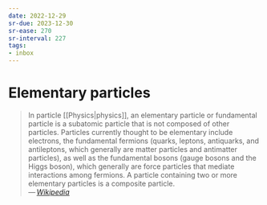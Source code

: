 ```yaml
---
date: 2022-12-29
sr-due: 2023-12-30
sr-ease: 270
sr-interval: 227
tags:
- inbox
---
```


# Elementary particles

> In particle [[Physics|physics]], an elementary particle or fundamental
> particle is a subatomic particle that is not composed of other particles.
> Particles currently thought to be elementary include electrons, the
> fundamental fermions (quarks, leptons, antiquarks, and antileptons, which
> generally are matter particles and antimatter particles), as well as the
> fundamental bosons (gauge bosons and the Higgs boson), which generally are
> force particles that mediate interactions among fermions. A particle
> containing two or more elementary particles is a composite particle.\
> — <cite>[Wikipedia](https://en.wikipedia.org/wiki/Elementary_particle)</cite>
